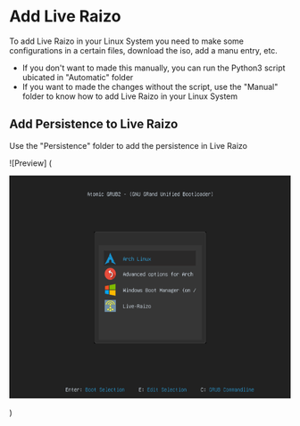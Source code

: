 # Add Live Raizo
To add Live Raizo in your Linux System you need to make some configurations in a certain files, download the iso, add a manu entry, etc.

* If you don't want to made this manually, you can run the Python3 script ubicated in "Automatic" folder
* If you want to made the changes without the script, use the "Manual" folder to know how to add Live Raizo in your Linux System

## Add Persistence to Live Raizo
Use the "Persistence" folder to add the persistence in Live Raizo

![Preview]
(<p align="center">
  <img width="560" height="400" src="Pictures/Preview.png">
</p>)
